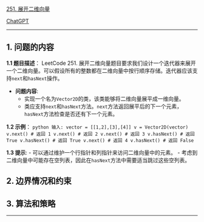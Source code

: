 [251. 展开二维向量](https://leetcode.cn/problems/flatten-2d-vector)

[ChatGPT](https://chat.openai.com/share/6b9a378e-4433-41f1-a1d0-aa664ce6e585)

---

## 1. 问题的内容
**1.1 题目描述**：
LeetCode 251. 展开二维向量题目要求我们设计一个迭代器来展开一个二维向量。可以假设所有的整数都在二维向量中按行顺序存储。迭代器应该支持`next`和`hasNext`操作。

- **问题内容**:
    - 实现一个名为`Vector2D`的类，该类能够将二维向量展平成一维向量。
    - 类应支持`next`和`hasNext`方法。`next`方法返回展平后的下一个元素，`hasNext`方法检查是否还有下一个元素。

**1.2 示例**：
    ```python
    输入:
    vector = [[1,2],[3],[4]]
    v = Vector2D(vector)
    v.next() # 返回 1
    v.next() # 返回 2
    v.next() # 返回 3
    v.hasNext() # 返回 True
    v.hasNext() # 返回 True
    v.next() # 返回 4
    v.hasNext() # 返回 False
    ```

**1.3 提示**:
    - 可以通过维护一个行指针和列指针来访问二维向量中的元素。
    - 考虑到二维向量中可能存在空列表，因此在`hasNext`方法中需要适当跳过这些空列表。

## 2. 边界情况和约束


## 3. 算法和策略

---

